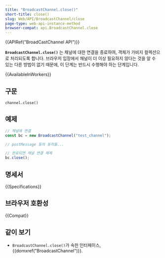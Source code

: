 ```yaml
---
title: "BroadcastChannel.close()"
short-title: close()
slug: Web/API/BroadcastChannel/close
page-type: web-api-instance-method
browser-compat: api.BroadcastChannel.close
---
```


{{APIRef("BroadCastChannel API")}}

**`BroadcastChannel.close()`** 는 채널에 대한 연결을 종료하여, 객체가 가비지 컬렉션으로 처리되도록 합니다. 브라우저 입장에서 채널이 더 이상 필요하지 않다는 것을 알 수 있는 다른 방법이 없기 때문에, 이 단계는 반드시 수행해야 하는 단계입니다.

{{AvailableInWorkers}}

## 구문

```js-nolint
channel.close()
```

## 예제

```js
// 채널에 연결
const bc = new BroadcastChannel("test_channel");

// postMessage 등의 동작들...

// 완료되면 채널 연결 해제
bc.close();
```

## 명세서

{{Specifications}}

## 브라우저 호환성

{{Compat}}

## 같이 보기

- `BroadcastChannel.close()`가 속한 인터페이스, {{domxref("BroadcastChannel")}}.
